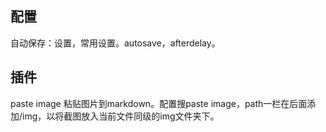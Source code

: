 ## 配置
自动保存：设置，常用设置。autosave，afterdelay。

## 插件

paste image 粘贴图片到markdown。配置搜paste image，path一栏在后面添加/img，以将截图放入当前文件同级的img文件夹下。